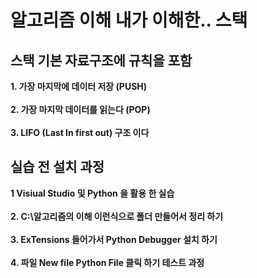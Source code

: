 # 알고리즘 이해 내가 이해한.. 스택 
## 스택 기본 자료구조에 규칙을 포함
**1. 가장 마지막에 데이터 저장 (PUSH)** <br><br>
**2. 가장 마지막 데이터를 읽는다 (POP)** <br><br>
**3. LIFO (Last In first out) 구조 이다**


## 실습 전 설치 과정
**1 Visiual Studio 및 Python 을 활용 한 실습** <br><br>
**2. C:\알고리즘의 이해  이런식으로 폴더 만들어서 정리 하기** <br><br>
**3. ExTensions 들어가서 Python Debugger 설치 하기**<br><br>
**4. 파일 New file Python File 클릭 하기 테스트 과정**
